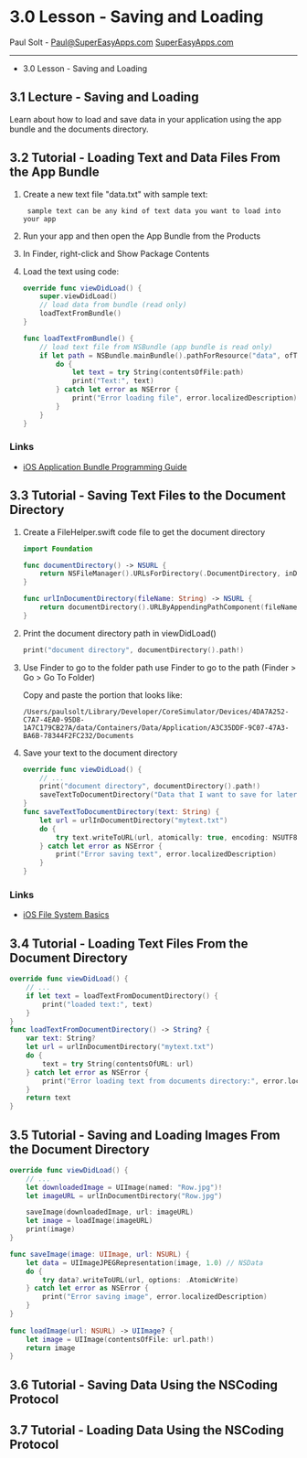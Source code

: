 # 3.0 Lesson - Saving and Loading #

Paul Solt - [Paul@SuperEasyApps.com](mailto:Paul@SuperEasyApps.com)
[SuperEasyApps.com](http://SuperEasyApps.com)

-----

* 3.0 Lesson - Saving and Loading

## 3.1 Lecture - Saving and Loading  ##

Learn about how to load and save data in your application using the app bundle and the documents directory.

## 3.2 Tutorial - Loading Text and Data Files From the App Bundle ##

1. Create a new text file "data.txt" with sample text:
	
		sample text can be any kind of text data you want to load into your app

2. Run your app and then open the App Bundle from the Products

3. In Finder, right-click and Show Package Contents

4. Load the text using code:

	```swift
	override func viewDidLoad() {
		super.viewDidLoad()
		// load data from bundle (read only)
		loadTextFromBundle()
	}
	
	func loadTextFromBundle() {
		// load text file from NSBundle (app bundle is read only)
		if let path = NSBundle.mainBundle().pathForResource("data", ofType: "txt") {
			do {
				let text = try String(contentsOfFile:path)
				print("Text:", text)
			} catch let error as NSError {
				print("Error loading file", error.localizedDescription)
			}
		}
	}
	```

### Links ###

* [iOS Application Bundle Programming Guide](https://developer.apple.com/library/ios/documentation/CoreFoundation/Conceptual/CFBundles/Introduction/Introduction.html#//apple_ref/doc/uid/10000123i-CH1-SW1) 

## 3.3 Tutorial - Saving Text Files to the Document Directory ##

1. Create a FileHelper.swift code file to get the document directory

	```swift
	import Foundation
	
	func documentDirectory() -> NSURL {
		return NSFileManager().URLsForDirectory(.DocumentDirectory, inDomains: .UserDomainMask).first!
	}
	
	func urlInDocumentDirectory(fileName: String) -> NSURL {
		return documentDirectory().URLByAppendingPathComponent(fileName)
	}
	```

2. Print the document directory path in viewDidLoad()

	```swift
	print("document directory", documentDirectory().path!)
	```

3. Use Finder to go to the folder path use Finder to go to the path (Finder > Go > Go To Folder)

	Copy and paste the portion that looks like:
	
	`/Users/paulsolt/Library/Developer/CoreSimulator/Devices/4DA7A252-C7A7-4EA0-95D8-1A7C179CB27A/data/Containers/Data/Application/A3C35DDF-9C07-47A3-BA6B-78344F2FC232/Documents`

4. Save your text to the document directory


	```swift
	override func viewDidLoad() {
		// ...
		print("document directory", documentDirectory().path!)
		saveTextToDocumentDirectory("Data that I want to save for later")
	}
	func saveTextToDocumentDirectory(text: String) {
		let url = urlInDocumentDirectory("mytext.txt")
		do {
			try text.writeToURL(url, atomically: true, encoding: NSUTF8StringEncoding)
		} catch let error as NSError {
			print("Error saving text", error.localizedDescription)
		}
	}
	```

### Links ###

* [iOS File System Basics](https://developer.apple.com/library/ios/documentation/FileManagement/Conceptual/FileSystemProgrammingGuide/FileSystemOverview/FileSystemOverview.html)

## 3.4 Tutorial - Loading Text Files From the Document Directory ##

```swift
override func viewDidLoad() {
	// ...
	if let text = loadTextFromDocumentDirectory() {
		print("loaded text:", text)
	}
}
func loadTextFromDocumentDirectory() -> String? {
	var text: String?
	let url = urlInDocumentDirectory("mytext.txt")
	do {
		text = try String(contentsOfURL: url)
	} catch let error as NSError {
		print("Error loading text from documents directory:", error.localizedDescription)
	}
	return text
}
```

## 3.5 Tutorial - Saving and Loading Images From the Document Directory ##

```swift
override func viewDidLoad() {
	// ...
	let downloadedImage = UIImage(named: "Row.jpg")!
	let imageURL = urlInDocumentDirectory("Row.jpg")

	saveImage(downloadedImage, url: imageURL)
	let image = loadImage(imageURL)
	print(image)
}

func saveImage(image: UIImage, url: NSURL) {
	let data = UIImageJPEGRepresentation(image, 1.0) // NSData
	do {
		try data?.writeToURL(url, options: .AtomicWrite)
	} catch let error as NSError {
		print("Error saving image", error.localizedDescription)
	}
}
	
func loadImage(url: NSURL) -> UIImage? {
	let image = UIImage(contentsOfFile: url.path!)
	return image
}
```

  
## 3.6 Tutorial - Saving Data Using the NSCoding Protocol ##

## 3.7 Tutorial - Loading Data Using the NSCoding Protocol ##



